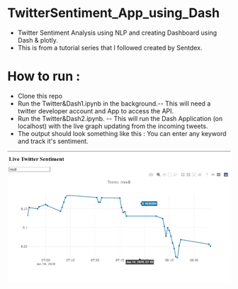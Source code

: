 # TwitterSentiment_App_using_Dash
* Twitter Sentiment Analysis using NLP and creating Dashboard using Dash & plotly.
* This is from a tutorial series that I followed created by Sentdex. 

# How to run :
* Clone this repo
* Run the Twitter&Dash1.ipynb in the background.-- This will need a twitter developer account and App to access the API.
* Run the Twitter&Dash2.ipynb. -- This will run the Dash Application (on localhost) with the live graph updating from the incoming tweets.
* The output should look something like this : You can enter any keyword and track it's sentiment.

![](modi_sentiment.JPG)
